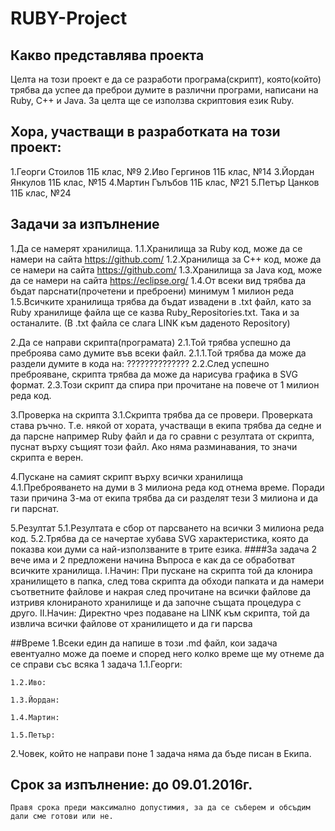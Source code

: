 # RUBY-Project
## Какво представлява проекта
  Целта на този проект е да се разработи програма(скрипт), която(който)
трябва да успее да преброи думите в различни програми, написани на Ruby,
C++ и Java. За целта ще се използва скриптовия език Ruby.

## Хора, участващи в разработката на този проект:

1.Георги Стоилов 11Б клас, №9
2.Иво Гергинов 11Б клас, №14
3.Йордан Янкулов 11Б клас, №15
4.Мартин Гълъбов 11Б клас, №21
5.Петър Цанков 11Б клас, №24

## Задачи за изпълнение

  1.Да се намерят хранилища.
    1.1.Хранилища за Ruby код, може да се намери на сайта https://github.com/
    1.2.Хранилища за C++ код, може да се намери на сайта https://github.com/
    1.3.Хранилища за Java код, може да се намери на сайта https://eclipse.org/
    1.4.От всеки вид трябва да бъдат парснати(прочетени и преброени) минимум
        1 милион реда
    1.5.Всичките хранилища трябва да бъдат извадени в .txt файл, като за Ruby
        хранилище файла ще се казва Ruby_Repositories.txt. Така и за останалите.
        (В .txt файла се слага LINK към даденото Repository)

  2.Да се направи скрипта(програмата)
    2.1.Той трябва успешно да преброява само думите във всеки файл.
      2.1.1.Той трябва да може да раздели думите в кода на: ??????????????
    2.2.След успешно преброяване, скрипта трябва да може да нарисува графика в
        SVG формат.
    2.3.Този скрипт да спира при прочитане на повече от 1 милион реда код.

  3.Проверка на скрипта
    3.1.Скрипта трябва да се провери. Проверката става ръчно. Т.е. някой от
        хората, участващи в екипа трябва да седне и да парсне например Ruby
        файл и да го сравни с резултата от скрипта, пуснат върху същият този
        файл. Ако няма разминавания, то значи скрипта е верен.

  4.Пускане на самият скрипт върху всички хранилища
    4.1.Преброяването на думи в 3 милиона реда код отнема време. Поради тази
        причина 3-ма от екипа трябва да си разделят тези 3 милиона и да ги
        парснат.

  5.Резултат
    5.1.Резултата е сбор от парсването на всички 3 милиона реда код.
    5.2.Трябва да се начертае хубава SVG характеристика, която да показва кои
        думи са най-използваните в трите езика.
####За задача 2 вече има и 2 предложени начина
    Въпроса е как да се обработват всичките хранилища.
    I.Начин:
      При пускане на скрипта той да клонира хранилището в папка, след това скрипта
      да обходи папката и да намери съответните файлове и накрая след прочитане на
      всички файлове да изтривя клонираното хранилище и да започне същата процедура
      с друго.
    II.Начин:
      Директно чрез подаване на LINK към скрипта, той да извлича всички файлове
      от хранилището и да ги парсва

##Време
  1.Всеки един да напише в този .md файл, кои задача евентуално може да поеме и
    според него колко време ще му отнеме да се справи със всяка 1 задача
    1.1.Георги:

    1.2.Иво:

    1.3.Йордан:

    1.4.Мартин:

    1.5.Петър:
  2.Човек, който не направи поне 1 задача няма да бъде писан в Екипа.
## Срок за изпълнение: до 09.01.2016г.
    Правя срока преди максимално допустимия, за да се съберем и обсъдим дали сме готови или не.
